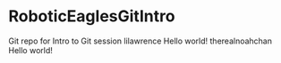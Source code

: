 # RoboticEaglesGitIntro
Git repo for Intro to Git session
lilawrence Hello world!
therealnoahchan Hello world!
